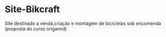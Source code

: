 # Site-Bikcraft
Site destinado a venda,criação e montagem de bicicletas sob encomenda (proposta do curso origamid)
